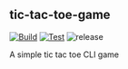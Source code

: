 ## tic-tac-toe-game
[![Build](https://github.com/joao-salomao/tic-tac-toe-game/actions/workflows/ci-cd.yml/badge.svg?branch=master)](https://github.com/joao-salomao/tic-tac-toe-game/actions/workflows/ci-cd.yml)
[![Test](https://github.com/joao-salomao/tic-tac-toe-game/actions/workflows/test.yml/badge.svg?branch=master)](https://github.com/joao-salomao/tic-tac-toe-game/actions/workflows/test.yml)
![release](https://img.shields.io/github/v/release/joao-salomao/tic-tac-toe-game?label=Release)

A simple tic tac toe CLI  game
